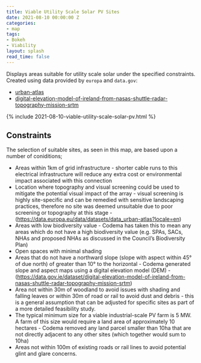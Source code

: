 ```yaml
---
title: Viable Utility Scale Solar PV Sites
date: 2021-08-10 00:00:00 Z
categories:
- map
tags:
- Bokeh
- Viability
layout: splash
read_time: false
---
```


Displays areas suitable for utility scale solar under the specified constraints.  Created using data provided by `europa` and `data.gov`:

- [urban-atlas](https://data.europa.eu/data/datasets/data_urban-atlas?locale=en) 
- [digital-elevation-model-of-ireland-from-nasas-shuttle-radar-topography-mission-srtm](https://data.gov.ie/dataset/digital-elevation-model-of-ireland-from-nasas-shuttle-radar-topography-mission-srtm)

{% include 2021-08-10-viable-utility-scale-solar-pv.html %}

## Constraints

The selection of suitable sites, as seen in this map, are based upon a number of coniditions;
- Areas within 1km of grid infrastructure - shorter cable runs to this electrical infrastructure will reduce any extra cost or environmental impact associated with this connection
- Location where topography and visual screening could be used to mitigate the potential visual impact of the array - visual screening is highly site-specific and can be remedied with sensitive landscaping practices, therefore no site was deemed unsuitable due to poor screening or topography at this stage - (https://data.europa.eu/data/datasets/data_urban-atlas?locale=en) 
- Areas with low biodiversity value - Codema has taken this to mean any areas which do not have a high biodiversity value (e.g. SPAs, SACs, NHAs and proposed NHAs as discussed in the Council’s Biodiversity Plan)
- Open spaces with minimal shading
- Areas that do not have a northward slope (slope with aspect within 45° of due north) of greater than 10° to the horizontal - Codema generated slope and aspect maps using a digital elevation model (DEM) - (https://data.gov.ie/dataset/digital-elevation-model-of-ireland-from-nasas-shuttle-radar-topography-mission-srtm)
- Area not within 30m of woodland to avoid issues with shading and falling leaves or within 30m of road or rail to avoid dust and debris - this is a general assumption that can be adjusted for specific sites as part of a more detailed feasibility study.
- The typical minimum size for a viable industrial-scale PV farm is 5 MW. A farm of this size would require a land area of approximately 10 hectares - Codema removed any land parcel smaller than 10ha that are not directly adjacent to any other sites (which together would sum to 10ha)
- Areas not within 100m of existing roads or rail lines to avoid potential glint and glare concerns. 

